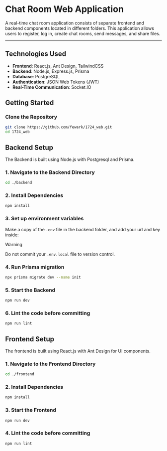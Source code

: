 # Chat Room Web Application

A real-time chat room application consists of separate frontend and backend components located in different folders. This application allows users to register, log in, create chat rooms, send messages, and share files.

---

## Technologies Used

- **Frontend**: React.js, Ant Design, TailwindCSS
- **Backend**: Node.js, Express.js, Prisma
- **Database**: PostgreSQL
- **Authentication**: JSON Web Tokens (JWT)
- **Real-Time Communication**: Socket.IO

## Getting Started

### **Clone the Repository**
```bash
git clone https://github.com/fewark/1724_web.git
cd 1724_web
```

## **Backend Setup**

The Backend is built using Node.js with Postgresql and Prisma.

### **1. Navigate to the Backend Directory**
```bash
cd ./backend
```

### **2. Install Dependencies**
```bash
npm install
```

### **3. Set up environment variables**
Make a copy of the `.env` file in the backend folder, and add your url and key inside:

> [!WARNING]  
> Do not commit your `.env.local` file to version control.

### **4. Run Prisma migration**
```bash
npx prisma migrate dev --name init
```

### **5. Start the Backend**
```bash
npm run dev
```

### **6. Lint the code before committing**
```bash
npm run lint
```


## **Frontend Setup**

The frontend is built using React.js with Ant Design for UI components.

### **1. Navigate to the Frontend Directory**
```bash
cd ./frontend
```

### **2. Install Dependencies**
```bash
npm install
```

### **3. Start the Frontend**
```bash
npm run dev
```

### **4. Lint the code before committing**
```bash
npm run lint
```
